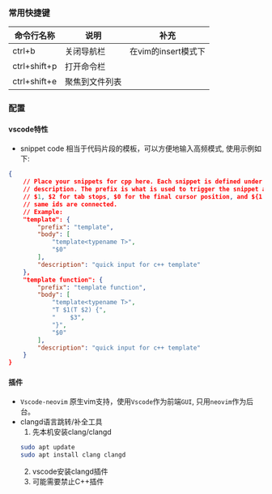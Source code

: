 ### 常用快捷键
|命令行名称|说明|补充|
|---|---|---|
|ctrl+b|关闭导航栏|在vim的insert模式下|
|ctrl+shift+p|打开命令栏||
|ctrl+shift+e|聚焦到文件列表||

### 配置
#### vscode特性
- snippet code
相当于代码片段的模板，可以方便地输入高频模式, 使用示例如下:
```json
{
	// Place your snippets for cpp here. Each snippet is defined under a snippet name and has a prefix, body and 
	// description. The prefix is what is used to trigger the snippet and the body will be expanded and inserted. Possible variables are:
	// $1, $2 for tab stops, $0 for the final cursor position, and ${1:label}, ${2:another} for placeholders. Placeholders with the 
	// same ids are connected.
	// Example:
	"template": {
		"prefix": "template",
		"body": [
			"template<typename T>",
			"$0"
		],
		"description": "quick input for c++ template"
	},
	"template function": {
		"prefix": "template function",
		"body": [
			"template<typename T>",
			"T $1(T $2) {",
			"    $3", 
			"}",
			"$0"
		],
		"description": "quick input for c++ template"
	}
}
```

#### 插件
- `Vscode-neovim`
	原生vim支持，使用`Vscode`作为前端`GUI`, 只用`neovim`作为后台。
-  clangd语言跳转/补全工具
	1. 先本机安装clang/clangd
	```bash
	sudo apt update
	sudo apt install clang clangd
	```
	2. vscode安装clangd插件
	3. 可能需要禁止C++插件


